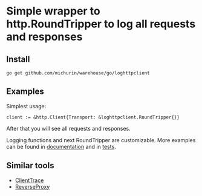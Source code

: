 # Simple wrapper to http.RoundTripper to log all requests and responses

## Install

    go get github.com/michurin/warehouse/go/loghttpclient

## Examples

Simplest usage:

    client := &http.Client{Transport: &loghttpclient.RoundTripper{}}

After that you will see all requests and responses.

Logging functions and next RoundTripper are customizable.
More examples can be found in [documentation](https://pkg.go.dev/github.com/michurin/warehouse/go/loghttpclient) and in [tests](transport_test.go).

## Similar tools

- [ClientTrace](https://golang.org/pkg/net/http/httptrace/)
- [ReverseProxy](https://golang.org/pkg/net/http/httputil/#ReverseProxy)
